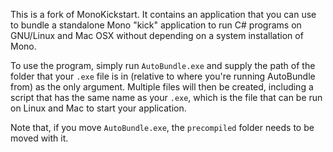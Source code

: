 This is a fork of MonoKickstart. It contains an application that you can use to bundle a standalone Mono "kick" application to run C# programs on GNU/Linux and Mac OSX without depending on a system installation of Mono.

To use the program, simply run `AutoBundle.exe` and supply the path of the folder that your `.exe` file is in (relative to where you're running AutoBundle from) as the only argument. Multiple files will then be created, including a script that has the same name as your `.exe`, which is the file that can be run on Linux and Mac to start your application.

Note that, if you move `AutoBundle.exe`, the `precompiled` folder needs to be moved with it.